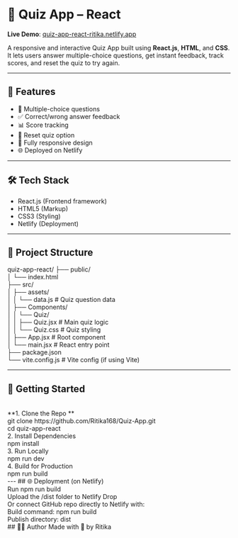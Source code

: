 # 🧠 Quiz App – React

**Live Demo**: [quiz-app-react-ritika.netlify.app](https://quiz-app-react-ritika.netlify.app/)

A responsive and interactive Quiz App built using **React.js**, **HTML**, and **CSS**. It lets users answer multiple-choice questions, get instant feedback, track scores, and reset the quiz to try again.

---

## 🚀 Features

- 🎯 Multiple-choice questions
- ✅ Correct/wrong answer feedback
- 📊 Score tracking
- 🔁 Reset quiz option
- 📱 Fully responsive design
- 🌐 Deployed on Netlify

---

## 🛠️ Tech Stack

- React.js (Frontend framework)
- HTML5 (Markup)
- CSS3 (Styling)
- Netlify (Deployment)

---

## 📁 Project Structure
quiz-app-react/
├── public/
<br>
│   └── index.html
<br>
├── src/
<br>
│   ├── assets/
<br>
│   │   └── data.js         # Quiz question data
<br>
│   ├── Components/
<br>
│   │   └── Quiz/
<br>
│   │       ├── Quiz.jsx    # Main quiz logic
<br>
│   │       └── Quiz.css    # Quiz styling
<br>
│   ├── App.jsx             # Root component
<br>
│   └── main.jsx            # React entry point
<br>
├── package.json
<br>
└── vite.config.js          # Vite config (if using Vite)
<br>

---
## 🚀 Getting Started
<br>
**1. Clone the Repo **
   <br>
git clone https://github.com/Ritika168/Quiz-App.git
<br>
cd quiz-app-react
<br>
2. Install Dependencies
   <br>
npm install
<br>
3. Run Locally
<br>
npm run dev
<br>
4. Build for Production
<br>
npm run build
<br>
---
## 🌐 Deployment (on Netlify)
<br>
Run npm run build
<br>
Upload the /dist folder to Netlify Drop
<br>
Or connect GitHub repo directly to Netlify with:
<br>
Build command: npm run build
<br>
Publish directory: dist
<br>
## 🧑‍💻 Author
Made with 💜 by Ritika 
